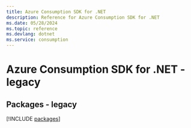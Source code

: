 ```yaml
---
title: Azure Consumption SDK for .NET
description: Reference for Azure Consumption SDK for .NET
ms.date: 05/28/2024
ms.topic: reference
ms.devlang: dotnet
ms.service: consumption
---
```

# Azure Consumption SDK for .NET - legacy
## Packages - legacy
[!INCLUDE [packages](consumption-index.md)]
